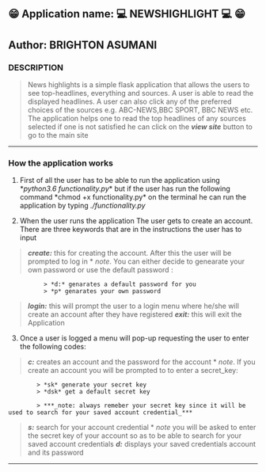 ## :grin: __Application name: :computer: NEWSHIGHLIGHT  :computer:__ :grin:

## __Author: BRIGHTON ASUMANI__

### __DESCRIPTION__
> News highlights is a simple flask  application that allows the
> users to see top-headlines, everything and sources.
> A user is able to read the displayed headlines.
> A user can also click any of the preferred choices of the sources e.g. ABC-NEWS,BBC SPORT, BBC NEWS etc.
> The application helps one to read the top headlines of any sources selected
> if one is not satisfied he can click on the ***view site*** button to go to the main site

***

### __How the application works__
1. First of all the user has to be able to run the application using \*_python3.6 functionality.py_\* but if the user has run the following command \*chmod +x functionality.py\* on the terminal he can run the application by typing *./functionality.py*

2. When the user runs the application The user gets to create an account. There are three keywords that are in the instructions the user has to input
  > **_create:_** this for creating the account. After this the user will be prompted to log in
      * *note*. You can either decide to genearate your own password or use the default password :

              > *d:* genarates a default password for you
              > *p* genarates your own password

  > **_login:_** this will prompt the user to a login menu where he/she will create an account after they have registered
  > **_exit:_** this will exit the Application

3. Once a user is logged a menu will pop-up requesting the user to enter the following codes:
  > **_c:_** creates an account and the password for the account
      * *note*. If you create an account you will be prompted to to enter a secret_key:

            > *sk* generate your secret key
            > *dsk* get a default secret key

            > ***_note: always remeber your secret key since it will be used to search for your saved account credential_***
  > **_s:_** search for your account credential
      * *note* you will be asked to enter the secret key of your account so as to be able to search for your saved account credentials
  > **_d:_** displays your saved credentials account and its password

***

